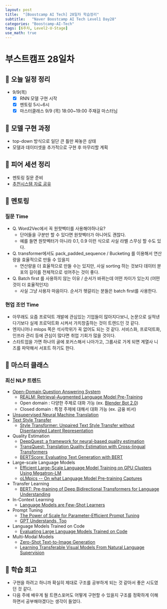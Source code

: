```yaml
---
layout: post
title:  "[Boostcamp AI Tech] 28일차 학습정리"
subtitle:   "Naver Boostcamp AI Tech Level1 Day28"
categories: "Boostcamp-AI-Tech"
tags: [6주차, Level2-U-Stage]
use_math: true
---
```


# 부스트캠프 28일차

## 📝 오늘 일정 정리

* 9/9(목)
  - [x] RNN 모델 구현 시작
  - [x] 멘토링 5시~6시
  - [x] 마스터클래스 9/9 (목) 18:00~19:00 주재걸 마스터님

## 🚩 모델 구현 과정

* top-down 방식으로 일단 큰 틀만 짜놓은 상태
* 모델과 데이터셋을 추가적으로 구현 후 마무리할 계획

## 🌱 피어 세션 정리

* 멘토링 질문 준비
* [추천시스템 자료 공유](https://root-decimal-c5d.notion.site/Recommender-System-KR-5b773a06e99145e6855bae391c94dc44)

## 🌼 멘토링

### 질문 Time

* Q. Word2Vec에서 꼭 원핫벡터를 사용해야하나요?
  * 단어들을 구분만 할 수 있다면 원핫벡터가 아니어도 괜찮다.
  * 예를 들면 원핫벡터가 아니라 0.1, 0.9 이런 식으로 사실 라벨 스무싱 할 수도 있다.
* Q. transformer에서도 pack_padded_sequence / Bucketing 를 이용해서 연산량을 효율적으로 만들 수 있을지
  * 연산량을 더 효율적으로 만들 수는 있지만, 사실 sorting 하는 것보다 데이터 분포의 길이를 전체적으로 섞어주는 것이 좋다.
* Q. Batch first 를 사용하지 않는 이유 / 순서가 바뀌는데 어떤 차이가 있는지 (어떤 것이 더 효율적인지)
  * 사실 그냥 사용자 마음이다. 순서가 헷갈리는 분들은 batch first를 사용한다.

### 현업 조언 Time

* 아무래도 요즘 프로덕트 개발에 관심있는 기업들이 많아지다보니, 논문으로 실적낸다기보다 실제 프로덕트화 시켜서 가치창출하는 것이 트렌드인 것 같다.
* 엔지니어나 mlops 쪽은 석사학위가 꼭 없어도 되는 것 같다. 서비스화, 프로덕트화, 인프라 관리 등에 관심이 많다면 취업 기회가 많을 것이다.
* 스타트업을 가면 하나의 골에 포커스해서 나아가고, 그룹사로 가게 되면 계열사 니즈를 파악해서 서포트 하기도 한다.

## 💎 마스터 클래스

### 최신 NLP 트렌드

* [Open-Domain Question Answering System](https://lilianweng.github.io/lil-log/2020/10/29/open-domain-question-answering.html)
  * [REALM: Retrieval-Augmented Language Model Pre-Training](https://arxiv.org/abs/2002.08909)
  * Open domain : 다양한 주제로 대화 가능 (ex. [Blender Bot 2.0](https://ai.facebook.com/blog/blender-bot-2-an-open-source-chatbot-that-builds-long-term-memory-and-searches-the-internet/))
  * Closed domain : 특정 주제에 대해서 대화 가능 (ex. 금융 비서)
* [Unsupervised Neural Machine Translation](https://arxiv.org/abs/1710.11041)
* [Text Style Transfer](https://blog.diyaml.com/teampost/Text-Style-Transfer/)
  * [Style Transformer: Unpaired Text Style Transfer without Disentangled Latent Representation](https://arxiv.org/abs/1905.05621)
* Quality Estimation
  * [DeepQuest: a framework for neural-based quality estimation](https://aclanthology.org/C18-1266.pdf)
  * [TransQuest: Translation Quality Estimation with Cross-lingual Transformers](https://arxiv.org/abs/2011.01536)
  * [BERTScore: Evaluating Text Generation with BERT](https://arxiv.org/abs/1904.09675)
* Large-scale Language Models
  * [Efficient Large-Scale Language Model Training on GPU Clusters Using Megatron-LM](https://arxiv.org/abs/2104.04473)
  * [oLMpics -- On what Language Model Pre-training Captures](https://arxiv.org/abs/1912.13283)
* Transfer Learning
  * [BERT: Pre-training of Deep Bidirectional Transformers for Language Understanding](https://arxiv.org/abs/1810.04805)
* In-Context Learning
  * [Language Models are Few-Shot Learners](https://arxiv.org/abs/2005.14165)
* Prompt Tuning
  * [The Power of Scale for Parameter-Efficient Prompt Tuning](https://arxiv.org/abs/2104.08691)
  * [GPT Understands, Too](https://arxiv.org/abs/2103.10385)
* Language Models Trained on Code
  * [Evaluating Large Language Models Trained on Code](https://arxiv.org/abs/2107.03374)
* Multi-Modal Models
  * [Zero-Shot Text-to-Image Generation](https://arxiv.org/abs/2102.12092)
  * [Learning Transferable Visual Models From Natural Language Supervision](https://arxiv.org/abs/2103.00020)

## 🚀 학습 회고

* 구현을 하려고 하니까 확실히 제대로 구조를 공부하게 되는 것 같아서 좋은 시도였던 것 같다.
* 다음 주에 배우게 될 트랜스포머도 어떻게 구현할 수 있을지 구조를 정확하게 이해하면서 공부해야겠다는 생각이 들었다.
